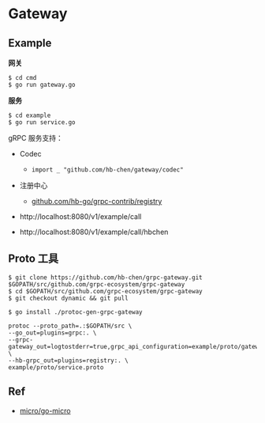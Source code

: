 # Gateway

## Example

**网关**
```shell script
$ cd cmd
$ go run gateway.go
```

**服务**
```shell script
$ cd example
$ go run service.go
```

gRPC 服务支持：
- Codec
    - `import _ "github.com/hb-chen/gateway/codec"`
- 注册中心
    - [github.com/hb-go/grpc-contrib/registry](https://github.com/hb-go/grpc-contrib/tree/master/registry)

- http://localhost:8080/v1/example/call
- http://localhost:8080/v1/example/call/hbchen
    
## Proto 工具

```shell script
$ git clone https://github.com/hb-chen/grpc-gateway.git $GOPATH/src/github.com/grpc-ecosystem/grpc-gateway
$ cd $GOPATH/src/github.com/grpc-ecosystem/grpc-gateway
$ git checkout dynamic && git pull

$ go install ./protoc-gen-grpc-gateway 
```

    
```shell script
protoc --proto_path=.:$GOPATH/src \
--go_out=plugins=grpc:. \
--grpc-gateway_out=logtostderr=true,grpc_api_configuration=example/proto/gateway.yaml:. \
--hb-grpc_out=plugins=registry:. \
example/proto/service.proto
```

## Ref

- [micro/go-micro](https://github.com/micro/go-micro)
